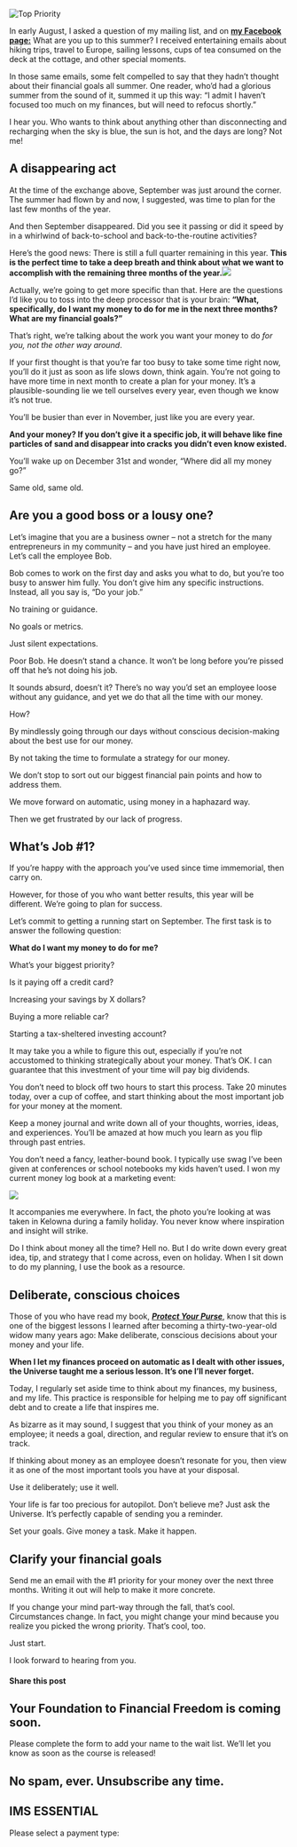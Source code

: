 ![Top Priority](https://yourfinanciallaunchpad.com/wp-content/uploads/elementor/thumbs/Priorities-iStock-492612002-smaller-version-qdc6cpthe1jg09nepcheyd0ymqwyqy89x64timb4aw.jpg "Top Priority")

In early August, I asked a question of my mailing list, and on **[my Facebook page:](https://www.facebook.com/YourFinancialLaunchpad/)** What are you up to this summer? I received entertaining emails about hiking trips, travel to Europe, sailing lessons, cups of tea consumed on the deck at the cottage, and other special moments.

In those same emails, some felt compelled to say that they hadn’t thought about their financial goals all summer. One reader, who’d had a glorious summer from the sound of it, summed it up this way: “I admit I haven’t focused too much on my finances, but will need to refocus shortly.”

I hear you. Who wants to think about anything other than disconnecting and recharging when the sky is blue, the sun is hot, and the days are long? Not me!

## A disappearing act

At the time of the exchange above, September was just around the corner. The summer had flown by and now, I suggested, was time to plan for the last few months of the year.

And then September disappeared. Did you see it passing or did it speed by in a whirlwind of back-to-school and back-to-the-routine activities?

Here’s the good news: There is still a full quarter remaining in this year. **This is the perfect time to take a deep breath and think about what we want to accomplish with the remaining three months of the year.![](http://yflmainprod.wpengine.com/wp-content/uploads/2019/10/Priorities-iStock-492612002-smaller-version-300x218.jpg)**

Actually, we’re going to get more specific than that. Here are the questions I’d like you to toss into the deep processor that is your brain: **“What, specifically, do I want my money to do for me in the next three months? What are my financial goals?”**

That’s right, we’re talking about the work you want your money to do *for you, not the other way around*.

If your first thought is that you’re far too busy to take some time right now, you’ll do it just as soon as life slows down, think again. You’re not going to have more time in next month to create a plan for your money. It’s a plausible-sounding lie we tell ourselves every year, even though we know it’s not true.

You’ll be busier than ever in November, just like you are every year.

**And your money? If you don’t give it a specific job, it will behave like fine particles of sand and disappear into cracks you didn’t even know existed.**

You’ll wake up on December 31st and wonder, “Where did all my money go?”

Same old, same old.

## Are you a good boss or a lousy one?

Let’s imagine that you are a business owner – not a stretch for the many entrepreneurs in my community – and you have just hired an employee. Let’s call the employee Bob.

Bob comes to work on the first day and asks you what to do, but you’re too busy to answer him fully. You don’t give him any specific instructions. Instead, all you say is, “Do your job.”

No training or guidance.

No goals or metrics.

Just silent expectations.

Poor Bob. He doesn’t stand a chance. It won’t be long before you’re pissed off that he’s not doing his job.

It sounds absurd, doesn’t it? There’s no way you’d set an employee loose without any guidance, and yet we do that all the time with our money.

How?

By mindlessly going through our days without conscious decision-making about the best use for our money.

By not taking the time to formulate a strategy for our money.

We don’t stop to sort out our biggest financial pain points and how to address them.

We move forward on automatic, using money in a haphazard way.

Then we get frustrated by our lack of progress.

## What’s Job #1?

If you’re happy with the approach you’ve used since time immemorial, then carry on.

However, for those of you who want better results, this year will be different. We’re going to plan for success.

Let’s commit to getting a running start on September. The first task is to answer the following question:

**What do I want my money to do for me?**

What’s your biggest priority?

Is it paying off a credit card?

Increasing your savings by X dollars?

Buying a more reliable car?

Starting a tax-sheltered investing account?

It may take you a while to figure this out, especially if you’re not accustomed to thinking strategically about your money. That’s OK. I can guarantee that this investment of your time will pay big dividends.

You don’t need to block off two hours to start this process. Take 20 minutes today, over a cup of coffee, and start thinking about the most important job for your money at the moment.

Keep a money journal and write down all of your thoughts, worries, ideas, and experiences. You’ll be amazed at how much you learn as you flip through past entries.

You don’t need a fancy, leather-bound book. I typically use swag I’ve been given at conferences or school notebooks my kids haven’t used. I won my current money log book at a marketing event:

![](https://gallery.mailchimp.com/7297d1ef735ed4d71577b28eb/images/4f7e7edc-21d5-4bce-ab9a-91dabb41afe3.jpg)

It accompanies me everywhere. In fact, the photo you’re looking at was taken in Kelowna during a family holiday. You never know where inspiration and insight will strike.

Do I think about money all the time? Hell no. But I do write down every great idea, tip, and strategy that I come across, even on holiday. When I sit down to do my planning, I use the book as a resource.

## Deliberate, conscious choices

Those of you who have read my book, **[*Protect Your Purse*](https://yflmainprod.wpengine.com/store/book/)**, know that this is one of the biggest lessons I learned after becoming a thirty-two-year-old widow many years ago: Make deliberate, conscious decisions about your money and your life.

**When I let my finances proceed on automatic as I dealt with other issues, the Universe taught me a serious lesson. It’s one I’ll never forget.**

Today, I regularly set aside time to think about my finances, my business, and my life. This practice is responsible for helping me to pay off significant debt and to create a life that inspires me.

As bizarre as it may sound, I suggest that you think of your money as an employee; it needs a goal, direction, and regular review to ensure that it’s on track.

If thinking about money as an employee doesn’t resonate for you, then view it as one of the most important tools you have at your disposal.

Use it deliberately; use it well.

Your life is far too precious for autopilot. Don’t believe me? Just ask the Universe. It’s perfectly capable of sending you a reminder.

Set your goals. Give money a task. Make it happen.

## Clarify your financial goals

Send me an email with the #1 priority for your money over the next three months. Writing it out will help to make it more concrete.

If you change your mind part-way through the fall, that’s cool. Circumstances change. In fact, you might change your mind because you realize you picked the wrong priority. That’s cool, too.

Just start.

I look forward to hearing from you.

#### Share this post

## Your Foundation to Financial Freedom is coming soon.

Please complete the form to add your name to the wait list. We’ll let you know as soon as the course is released!

## No spam, ever. Unsubscribe any time.

## IMS ESSENTIAL

Please select a payment type: